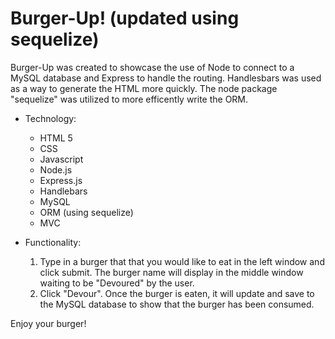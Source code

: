 # Burger-Up! (updated using sequelize)

Burger-Up was created to showcase the use of Node to connect to a MySQL database and Express to handle the routing. Handlesbars was used  as a way to generate the HTML more quickly. The node package "sequelize" was utilized to more efficently write the ORM.

* Technology:
  * HTML 5
  * CSS
  * Javascript
  * Node.js
  * Express.js
  * Handlebars
  * MySQL
  * ORM (using sequelize)
  * MVC
  
* Functionality:
  1. Type in a burger that that you would like to eat in the left window and click submit. The burger name will display in the middle         window waiting to be "Devoured" by the user. 
  2. Click "Devour". Once the burger is eaten, it will update and save to the MySQL database to show that the burger has been consumed.

Enjoy your burger!
